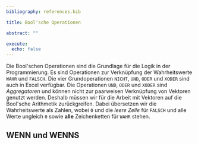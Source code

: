 ```yaml
---
bibliography: references.bib

title: Bool'sche Operationen

abstract: ""

execute: 
  echo: false
---
```


Die Bool'schen Operationen sind die Grundlage für die Logik in der Programmierung. Es sind Operationen zur Verknüpfung der Wahrheitswerte `WAHR` und `FALSCH`. Die vier Grundoperationen `NICHT`, `UND`, `ODER` und `XODER` sind auch in Excel verfügbar. Die Operationen `UND`, `ODER` und `XODER` sind *Aggregatoren* und können nicht zur paarweisen Verknüpfung von Vektoren genutzt werden. Deshalb müssen wir für die Arbeit mit Vektoren auf die Bool'sche Arithmetik zurückgreifen. Dabei übersetzen wir die Wahrheitswerte als Zahlen, wobei `0` und die *leere Zelle* für `FALSCH` und alle Werte ungleich `0` sowie **alle** Zeichenketten für `WAHR` stehen.


## WENN und WENNS


